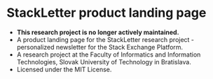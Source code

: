 # StackLetter product landing page

- **This research project is no longer actively maintained.**
- A product landing page for the StackLetter research project - personalized newsletter for the Stack Exchange Platform.
- A research project at the Faculty of Informatics and Information Technologies, Slovak University of Technology in Bratislava.
- Licensed under the MIT License.
